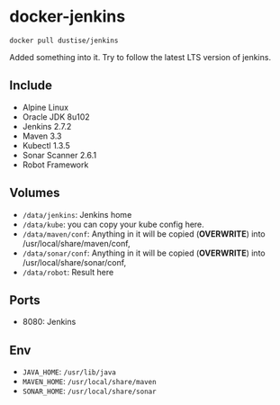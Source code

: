 # docker-jenkins

`docker pull dustise/jenkins`

Added something into it.
Try to follow the latest LTS version of jenkins.

## Include

- Alpine Linux
- Oracle JDK 8u102
- Jenkins 2.7.2
- Maven 3.3
- Kubectl 1.3.5
- Sonar Scanner 2.6.1
- Robot Framework

## Volumes

- `/data/jenkins`: Jenkins home
- `/data/kube`: you can copy your kube config here.
- `/data/maven/conf`: Anything in it will be copied (**OVERWRITE**) into /usr/local/share/maven/conf,
- `/data/sonar/conf`: Anything in it will be copied (**OVERWRITE**) into /usr/local/share/sonar/conf,
- `/data/robot`: Result here

## Ports

- 8080: Jenkins

## Env

- `JAVA_HOME`: `/usr/lib/java`
- `MAVEN_HOME`: `/usr/local/share/maven`
- `SONAR_HOME`: `/usr/local/share/sonar`
